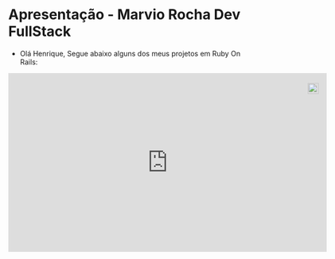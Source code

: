 # Apresentação - Marvio Rocha Dev FullStack


- Olá Henrique, Segue abaixo alguns dos meus projetos em Ruby On Rails:

<div style="position:relative;width:fit-content;height:fit-content;">
            <a style="position:absolute;top:20px;right:1rem;opacity:0.8;" href="https://clipchamp.com/watch/kcFpzcZveEL?utm_source=embed&utm_medium=embed&utm_campaign=watch">
                <img style="height:22px;" src="https://clipchamp.com/e.svg" alt="Made with Clipchamp" />
            </a>
            <iframe allow="autoplay;" allowfullscreen style="border:none" src="https://clipchamp.com/watch/kcFpzcZveEL/embed" width="640" height="360"></iframe>
          </div>